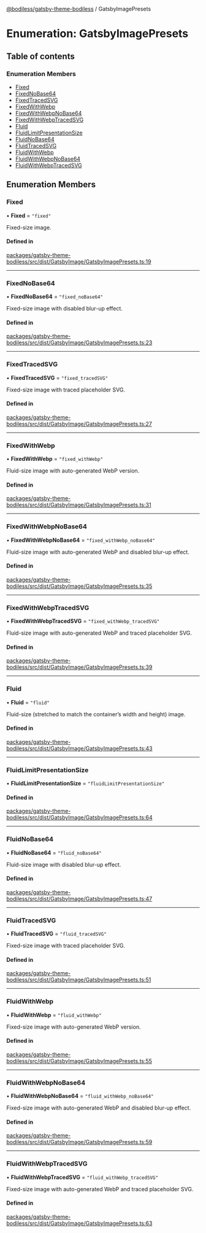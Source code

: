 [@bodiless/gatsby-theme-bodiless](../README.md) / GatsbyImagePresets

# Enumeration: GatsbyImagePresets

## Table of contents

### Enumeration Members

- [Fixed](GatsbyImagePresets.md#fixed)
- [FixedNoBase64](GatsbyImagePresets.md#fixednobase64)
- [FixedTracedSVG](GatsbyImagePresets.md#fixedtracedsvg)
- [FixedWithWebp](GatsbyImagePresets.md#fixedwithwebp)
- [FixedWithWebpNoBase64](GatsbyImagePresets.md#fixedwithwebpnobase64)
- [FixedWithWebpTracedSVG](GatsbyImagePresets.md#fixedwithwebptracedsvg)
- [Fluid](GatsbyImagePresets.md#fluid)
- [FluidLimitPresentationSize](GatsbyImagePresets.md#fluidlimitpresentationsize)
- [FluidNoBase64](GatsbyImagePresets.md#fluidnobase64)
- [FluidTracedSVG](GatsbyImagePresets.md#fluidtracedsvg)
- [FluidWithWebp](GatsbyImagePresets.md#fluidwithwebp)
- [FluidWithWebpNoBase64](GatsbyImagePresets.md#fluidwithwebpnobase64)
- [FluidWithWebpTracedSVG](GatsbyImagePresets.md#fluidwithwebptracedsvg)

## Enumeration Members

### Fixed

• **Fixed** = ``"fixed"``

Fixed-size image.

#### Defined in

[packages/gatsby-theme-bodiless/src/dist/GatsbyImage/GatsbyImagePresets.ts:19](https://github.com/johnsonandjohnson/Bodiless-JS/blob/199151d80/packages/gatsby-theme-bodiless/src/dist/GatsbyImage/GatsbyImagePresets.ts#L19)

___

### FixedNoBase64

• **FixedNoBase64** = ``"fixed_noBase64"``

Fixed-size image with disabled blur-up effect.

#### Defined in

[packages/gatsby-theme-bodiless/src/dist/GatsbyImage/GatsbyImagePresets.ts:23](https://github.com/johnsonandjohnson/Bodiless-JS/blob/199151d80/packages/gatsby-theme-bodiless/src/dist/GatsbyImage/GatsbyImagePresets.ts#L23)

___

### FixedTracedSVG

• **FixedTracedSVG** = ``"fixed_tracedSVG"``

Fixed-size image with traced placeholder SVG.

#### Defined in

[packages/gatsby-theme-bodiless/src/dist/GatsbyImage/GatsbyImagePresets.ts:27](https://github.com/johnsonandjohnson/Bodiless-JS/blob/199151d80/packages/gatsby-theme-bodiless/src/dist/GatsbyImage/GatsbyImagePresets.ts#L27)

___

### FixedWithWebp

• **FixedWithWebp** = ``"fixed_withWebp"``

Fluid-size image with auto-generated WebP version.

#### Defined in

[packages/gatsby-theme-bodiless/src/dist/GatsbyImage/GatsbyImagePresets.ts:31](https://github.com/johnsonandjohnson/Bodiless-JS/blob/199151d80/packages/gatsby-theme-bodiless/src/dist/GatsbyImage/GatsbyImagePresets.ts#L31)

___

### FixedWithWebpNoBase64

• **FixedWithWebpNoBase64** = ``"fixed_withWebp_noBase64"``

Fluid-size image with auto-generated WebP and disabled blur-up effect.

#### Defined in

[packages/gatsby-theme-bodiless/src/dist/GatsbyImage/GatsbyImagePresets.ts:35](https://github.com/johnsonandjohnson/Bodiless-JS/blob/199151d80/packages/gatsby-theme-bodiless/src/dist/GatsbyImage/GatsbyImagePresets.ts#L35)

___

### FixedWithWebpTracedSVG

• **FixedWithWebpTracedSVG** = ``"fixed_withWebp_tracedSVG"``

Fluid-size image with auto-generated WebP and traced placeholder SVG.

#### Defined in

[packages/gatsby-theme-bodiless/src/dist/GatsbyImage/GatsbyImagePresets.ts:39](https://github.com/johnsonandjohnson/Bodiless-JS/blob/199151d80/packages/gatsby-theme-bodiless/src/dist/GatsbyImage/GatsbyImagePresets.ts#L39)

___

### Fluid

• **Fluid** = ``"fluid"``

Fluid-size (stretched to match the container’s width and height) image.

#### Defined in

[packages/gatsby-theme-bodiless/src/dist/GatsbyImage/GatsbyImagePresets.ts:43](https://github.com/johnsonandjohnson/Bodiless-JS/blob/199151d80/packages/gatsby-theme-bodiless/src/dist/GatsbyImage/GatsbyImagePresets.ts#L43)

___

### FluidLimitPresentationSize

• **FluidLimitPresentationSize** = ``"fluidLimitPresentationSize"``

#### Defined in

[packages/gatsby-theme-bodiless/src/dist/GatsbyImage/GatsbyImagePresets.ts:64](https://github.com/johnsonandjohnson/Bodiless-JS/blob/199151d80/packages/gatsby-theme-bodiless/src/dist/GatsbyImage/GatsbyImagePresets.ts#L64)

___

### FluidNoBase64

• **FluidNoBase64** = ``"fluid_noBase64"``

Fluid-size image with disabled blur-up effect.

#### Defined in

[packages/gatsby-theme-bodiless/src/dist/GatsbyImage/GatsbyImagePresets.ts:47](https://github.com/johnsonandjohnson/Bodiless-JS/blob/199151d80/packages/gatsby-theme-bodiless/src/dist/GatsbyImage/GatsbyImagePresets.ts#L47)

___

### FluidTracedSVG

• **FluidTracedSVG** = ``"fluid_tracedSVG"``

Fixed-size image with traced placeholder SVG.

#### Defined in

[packages/gatsby-theme-bodiless/src/dist/GatsbyImage/GatsbyImagePresets.ts:51](https://github.com/johnsonandjohnson/Bodiless-JS/blob/199151d80/packages/gatsby-theme-bodiless/src/dist/GatsbyImage/GatsbyImagePresets.ts#L51)

___

### FluidWithWebp

• **FluidWithWebp** = ``"fluid_withWebp"``

Fixed-size image with auto-generated WebP version.

#### Defined in

[packages/gatsby-theme-bodiless/src/dist/GatsbyImage/GatsbyImagePresets.ts:55](https://github.com/johnsonandjohnson/Bodiless-JS/blob/199151d80/packages/gatsby-theme-bodiless/src/dist/GatsbyImage/GatsbyImagePresets.ts#L55)

___

### FluidWithWebpNoBase64

• **FluidWithWebpNoBase64** = ``"fluid_withWebp_noBase64"``

Fixed-size image with auto-generated WebP and disabled blur-up effect.

#### Defined in

[packages/gatsby-theme-bodiless/src/dist/GatsbyImage/GatsbyImagePresets.ts:59](https://github.com/johnsonandjohnson/Bodiless-JS/blob/199151d80/packages/gatsby-theme-bodiless/src/dist/GatsbyImage/GatsbyImagePresets.ts#L59)

___

### FluidWithWebpTracedSVG

• **FluidWithWebpTracedSVG** = ``"fluid_withWebp_tracedSVG"``

Fixed-size image with auto-generated WebP and traced placeholder SVG.

#### Defined in

[packages/gatsby-theme-bodiless/src/dist/GatsbyImage/GatsbyImagePresets.ts:63](https://github.com/johnsonandjohnson/Bodiless-JS/blob/199151d80/packages/gatsby-theme-bodiless/src/dist/GatsbyImage/GatsbyImagePresets.ts#L63)
